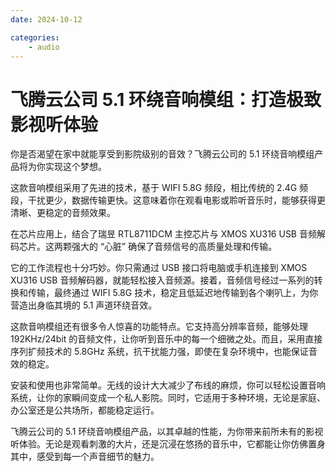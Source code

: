```yaml
---
date: 2024-10-12

categories:
    - audio
---
```


# 飞腾云公司 5.1 环绕音响模组：打造极致影视听体验

你是否渴望在家中就能享受到影院级别的音效？飞腾云公司的 5.1 环绕音响模组产品将为你实现这个梦想。
<!-- more -->
这款音响模组采用了先进的技术，基于 WIFI 5.8G 频段，相比传统的 2.4G 频段，干扰更少，数据传输更快。这意味着你在观看电影或聆听音乐时，能够获得更清晰、更稳定的音频效果。

在芯片应用上，结合了瑞昱 RTL8711DCM 主控芯片与 XMOS XU316 USB 音频解码芯片。这两颗强大的 “心脏” 确保了音频信号的高质量处理和传输。

它的工作流程也十分巧妙。你只需通过 USB 接口将电脑或手机连接到 XMOS XU316 USB 音频解码器，就能轻松接入音频源。接着，音频信号经过一系列的转换和传输，最终通过 WIFI 5.8G 技术，稳定且低延迟地传输到各个喇叭上，为你营造出身临其境的 5.1 声道环绕音效。

这款音响模组还有很多令人惊喜的功能特点。它支持高分辨率音频，能够处理 192KHz/24bit 的音频文件，让你听到音乐中的每一个细微之处。而且，采用直接序列扩频技术的 5.8GHz 系统，抗干扰能力强，即使在复杂环境中，也能保证音效的稳定。

安装和使用也非常简单。无线的设计大大减少了布线的麻烦，你可以轻松设置音响系统，让你的家瞬间变成一个私人影院。同时，它适用于多种环境，无论是家庭、办公室还是公共场所，都能稳定运行。

飞腾云公司的 5.1 环绕音响模组产品，以其卓越的性能，为你带来前所未有的影视听体验。无论是观看刺激的大片，还是沉浸在悠扬的音乐中，它都能让你仿佛置身其中，感受到每一个声音细节的魅力。